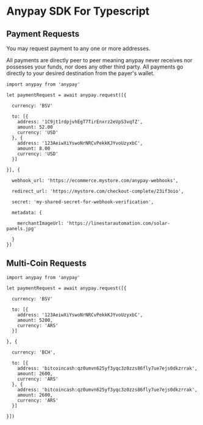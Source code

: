 
# Anypay SDK For Typescript

## Payment Requests

You may request payment to any one or more addresses.

All payments are directly peer to peer meaning anypay
never receives nor possesses your funds, nor does any
other third party. All payments go directly to your desired
destination from the payer's wallet.

```
import anypay from 'anypay'

let paymentRequest = await anypay.request([{

  currency: 'BSV'

  to: [{
    address: '1C9jt1rdpjvhEgT7TirEnxrz2eVpS3vqfZ',
    amount: 52.00
    currency: 'USD'
  }, {
    address: '123AeiwXiYswoNrNRCvPekkKJYvoUzyxbC',
    amount: 8.00
    currency: 'USD'
  }]

}], {

  webhook_url: 'https://ecommerce.mystore.com/anypay-webhooks',

  redirect_url: 'https://mystore.com/checkout-complete/23if3oio',

  secret: 'my-shared-secret-for-webhook-verification',

  metadata: {

    merchantImageUrl: 'https://linestarautomation.com/solar-panels.jpg'
    
  }
})
```

## Multi-Coin Requests

```
import anypay from 'anypay'

let paymentRequest = await anypay.request([{

  currency: 'BSV'

  to: [{
    address: '123AeiwXiYswoNrNRCvPekkKJYvoUzyxbC',
    amount: 5200,
    currency: 'ARS'
  }]

}, {

  currency: 'BCH',

  to: [{
    address: 'bitcoincash:qz0umvn625yf3yqc3z0zzs86fly7ue7ejs0dkzrrak',
    amount: 2600,
    currency: 'ARS'
  }, {
    address: 'bitcoincash:qz0umvn625yf3yqc3z0zzs86fly7ue7ejs0dkzrrak',
    amount: 2600,
    currency: 'ARS'
  }]

}])

```
